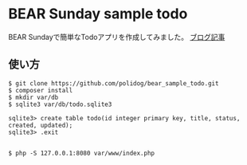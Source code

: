 # BEAR Sunday sample todo

BEAR Sundayで簡単なTodoアプリを作成してみました。
[ブログ記事](http://polidog.jp//2016/04/29/bear/)


## 使い方

```
$ git clone https://github.com/polidog/bear_sample_todo.git
$ composer install
$ mkdir var/db
$ sqlite3 var/db/todo.sqlite3

sqlite3> create table todo(id integer primary key, title, status, created, updated);
sqlite3> .exit


$ php -S 127.0.0.1:8080 var/www/index.php
```